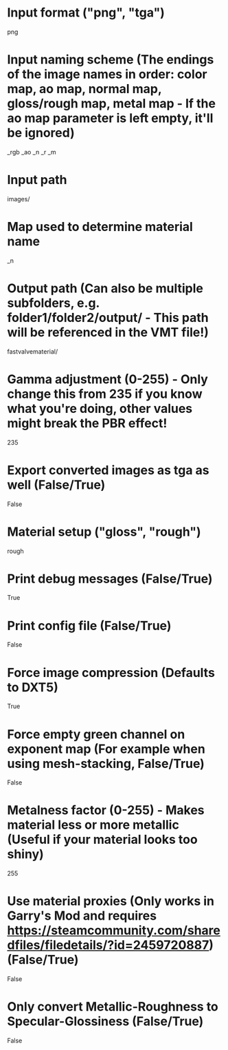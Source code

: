 # Input format ("png", "tga")
png
# Input naming scheme (The endings of the image names in order: color map, ao map, normal map, gloss/rough map, metal map - If the ao map parameter is left empty, it'll be ignored)
_rgb
_ao
_n
_r
_m
# Input path
images/
# Map used to determine material name
_n
# Output path (Can also be multiple subfolders, e.g. folder1/folder2/output/ - This path will be referenced in the VMT file!)
fastvalvematerial/
# Gamma adjustment (0-255) - Only change this from 235 if you know what you're doing, other values might break the PBR effect!
235
# Export converted images as tga as well (False/True)
False
# Material setup ("gloss", "rough")
rough
# Print debug messages (False/True)
True
# Print config file (False/True)
False
# Force image compression (Defaults to DXT5)
True
# Force empty green channel on exponent map (For example when using mesh-stacking, False/True)
False
# Metalness factor (0-255) - Makes material less or more metallic (Useful if your material looks too shiny)
255
# Use material proxies (Only works in Garry's Mod and requires https://steamcommunity.com/sharedfiles/filedetails/?id=2459720887) (False/True)
False
# Only convert Metallic-Roughness to Specular-Glossiness (False/True)
False